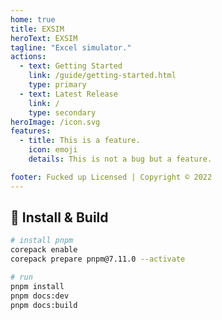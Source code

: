 ```yaml
---
home: true
title: EXSIM
heroText: EXSIM
tagline: "Excel simulator."
actions:
  - text: Getting Started
    link: /guide/getting-started.html
    type: primary
  - text: Latest Release
    link: /
    type: secondary
heroImage: /icon.svg
features:
  - title: This is a feature.
    icon: emoji
    details: This is not a bug but a feature.

footer: Fucked up Licensed | Copyright © 2022
---
```



## 🚀 Install & Build

```bash
# install pnpm
corepack enable
corepack prepare pnpm@7.11.0 --activate

# run
pnpm install
pnpm docs:dev
pnpm docs:build
```
